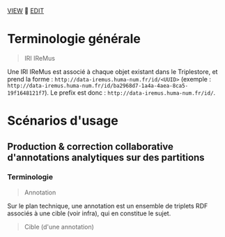 [VIEW](https://amleth.github.io/SHERLOCK/) 🍄 [EDIT](https://github.com/Amleth/SHERLOCK/blob/master/docs/index.md)

# Terminologie générale

> IRI IReMus

Une IRI IReMus est associé à chaque objet existant dans le Triplestore, et prend la forme : `http://data-iremus.huma-num.fr/id/<UUID>` (exemple : `http://data-iremus.huma-num.fr/id/ba2968d7-1a4a-4aea-8ca5-19f1648121f7`). Le prefix est donc : `http://data-iremus.huma-num.fr/id/`.

# Scénarios d'usage

## Production & correction collaborative d'annotations analytiques sur des partitions

### Terminologie

> Annotation

Sur le plan technique, une annotation est un ensemble de triplets RDF associés à une cible (voir infra), qui en constitue le sujet.

> Cible (d'une annotation)